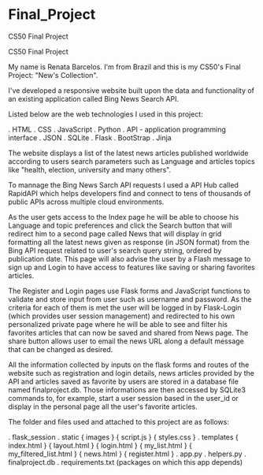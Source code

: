 # Final_Project
CS50 Final Project

CS50 Final Project

My name is Renata Barcelos. I'm from Brazil and this is my CS50's Final Project: "New's Collection".

I've developed a responsive website built upon the data and functionality of an existing application called Bing News Search API.

Listed below are the web technologies I used in this project:

. HTML . CSS . JavaScript . Python . API - application programming interface . JSON . SQLite . Flask . BootStrap . Jinja

The website displays a list of the latest news articles published worldwide according to users search parameters such as Language and articles topics like "health, election, university and many others".

To mannage the Bing News Sarch API requests I used a API Hub called RapidAPI which helps developers find and connect to tens of thousands of public APIs across multiple cloud environments.

As the user gets access to the Index page he will be able to choose his Language and topic preferences and click the Search button that will redirect him to a second page called News that will display in grid formatting all the latest news given as response (in JSON format) from the Bing API request related to user's search query string, ordered by publication date. This page will also advise the user by a Flash message to sign up and Login to have access to features like saving or sharing favorites articles.

The Register and Login pages use Flask forms and JavaScript functions to validate and store input from user such as username and password. As the criteria for each of them is met the user will be logged in by Flask-Login (which provides user session management) and redirected to his own personalized private page where he will be able to see and filter his favorites articles that can now be saved and shared from News page. The share button allows user to email the news URL along a default message that can be changed as desired.

All the information collected by inputs on the flask forms and routes of the website such as registration and login details, news articles provided by the API and articles saved as favorite by users are stored in a database file named finalproject.db. Those informations are then accessed by SQLite3 commands to, for example, start a user session based in the user_id or display in the personal page all the user's favorite articles.

The folder and files used and attached to this project are as follows:

. flask_session . static { images } { script.js } { styles.css } . templates { index.html } { layout.html } { login.html } { my_list.html } { my_filtered_list.html } { news.html } { register.html } . app.py . helpers.py . finalproject.db . requirements.txt (packages on which this app depends)
